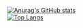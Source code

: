 [![Anurag's GitHub stats](https://github-readme-stats.vercel.app/api?username=khaimonh&show_icons=true&theme=synthwave&hide=stars)](https://github.com/anuraghazra/github-readme-stats) </br>
[![Top Langs](https://github-readme-stats.vercel.app/api/top-langs/?username=khaimonh&show_icons=true&theme=synthwave)](https://github.com/anuraghazra/github-readme-stats)
<!--
**khaimonh/khaimonh** is a ✨ _special_ ✨ repository because its `README.md` (this file) appears on your GitHub profile.

Here are some ideas to get you started:

- 🔭 I’m currently working on ...
- 🌱 I’m currently learning ...
- 👯 I’m looking to collaborate on ...
- 🤔 I’m looking for help with ...
- 💬 Ask me about ...
- 📫 How to reach me: ...
- 😄 Pronouns: ...
- ⚡ Fun fact: ...
-->

